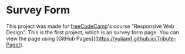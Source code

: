 # Survey Form

This project was made for [freeCodeCamp](https://www.freecodecamp.org/)'s course "Responsive Web Design". This is the first project, which is an survey form page. You can view the page using [GitHub Pages]((https://yuliam1.github.io/Tribute-Page/).
